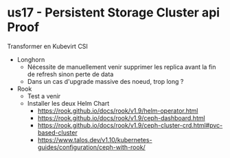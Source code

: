 # us17 - Persistent Storage Cluster api Proof

Transformer en Kubevirt CSI

- Longhorn
  - Nécessite de manuellement venir supprimer les replica avant la fin de refresh sinon perte de data
  - Dans un cas d'upgrade massive des noeud, trop long ?
- Rook
  - Test a venir
  - Installer les deux Helm Chart
    - <https://rook.github.io/docs/rook/v1.9/helm-operator.html>
    - <https://rook.github.io/docs/rook/v1.9/ceph-dashboard.html>
    - <https://rook.github.io/docs/rook/v1.9/ceph-cluster-crd.html#pvc-based-cluster>
    - <https://www.talos.dev/v1.10/kubernetes-guides/configuration/ceph-with-rook/>
